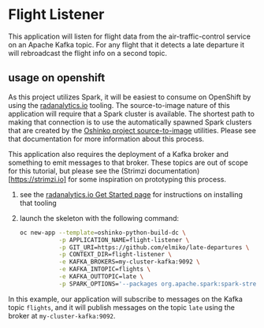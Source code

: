 # Flight Listener

This application will listen for flight data from the air-traffic-control
service on an Apache Kafka topic. For any flight that it detects a late
departure it will rebroadcast the flight info on a second topic.

## usage on openshift

As this project utilizes Spark, it will be easiest to consume on OpenShift by
using the [radanalytics.io](https://radanalytics.io) tooling. The source-to-image
nature of this application will require that a Spark cluster is available. The
shortest path to making that connection is to use the automatically spawned
Spark clusters that are created by the
[Oshinko project source-to-image](https://github.com/radanalyticsio/oshinko-s2i)
utilities. Please see that documentation for more information about this
process.

This application also requires the deployment of a Kafka broker and something
to emit messages to that broker. These topics are out of scope for this
tutorial, but please see the (Strimzi documentation)[https://strimzi.io]
for some inspiration on prototyping this process.

1. see the [radanalytics.io Get Started page](https://radanalytics.io/get-started)
   for instructions on installing that tooling

1. launch the skeleton with the following command:
   ```bash
   oc new-app --template=oshinko-python-build-dc \
              -p APPLICATION_NAME=flight-listener \
              -p GIT_URI=https://github.com/elmiko/late-departures \
              -p CONTEXT_DIR=flight-listener \
              -e KAFKA_BROKERS=my-cluster-kafka:9092 \
              -e KAFKA_INTOPIC=flights \
              -e KAFKA_OUTTOPIC=late \
              -p SPARK_OPTIONS='--packages org.apache.spark:spark-streaming-kafka-0-8_2.11:2.1.0'
   ```

In this example, our application will subscribe to messages on the Kafka topic
`flights`, and it will publish messages on the topic `late` using the broker
at `my-cluster-kafka:9092`.
